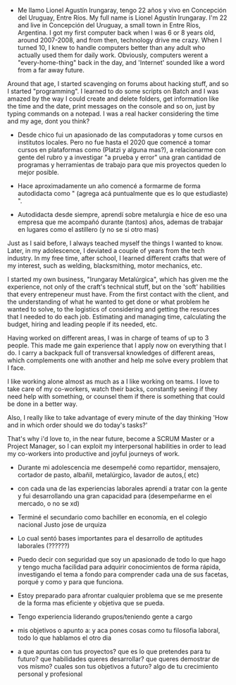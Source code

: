 - Me llamo Lionel Agustín Irungaray, tengo 22 años y vivo en Concepción del Uruguay, Entre Ríos.
My full name is Lionel Agustín Irungaray. I'm 22 and live in Concepción del Uruguay, a small town in Entre Ríos, Argentina.
I got my first computer back when I was 6 or 8 years old, around 2007-2008, and from then, technology drive me crazy.
When I turned 10, I knew to handle computers better than any adult who actually used them for daily work.
Obviously, computers werent a "every-home-thing" back in the day, and 'Internet' sounded like a word from a far away future.

Around that age, I started scavenging on forums about hacking stuff, and so I started "programming". I learned to do some scripts on Batch and I was amazed by the way I could create and delete folders, get information like the time and the date, print messages on the console and so on, just by typing commands on a notepad.
I was a real hacker considering the time and my age, dont you think?

- Desde chico fui un apasionado de las computadoras y tome cursos en institutos locales. Pero no fue hasta el 2020 que comencé a tomar cursos en plataformas como (Platzi y alguna mas?), a relacionarme con gente del rubro y a investigar "a prueba y error" una gran cantidad de programas y herramientas de trabajo para que mis proyectos queden lo mejor posible.

- Hace aproximadamente un año comencé a formarme de forma autodidacta como " (agrega acá puntualmente que es lo que estudiaste) ".

- Autodidacta desde siempre, aprendí sobre metalurgia e hice de eso una empresa que me acompañó durante (tantos) años, ademas de trabajar en lugares como el astillero (y no se si otro mas)

Just as I said before, I always teached myself the things I wanted to know. Later, in my adolescence, I deviated a couple of years from the tech industry.
In my free time, after school, I learned different crafts that were of my interest, such as welding, blacksmithing, motor mechanics, etc.

I started my own business, "Irungaray Metalúrgica", which has given me the experience, not only of the craft's technical stuff, but on the 'soft' habilities that every entrepeneur must have. From the first contact with the client, and the understanding of what he wanted to get done or what problem he wanted to solve, to the logistics of considering and getting the resources that I needed to do each job. Estimating and managing time, calculating the budget, hiring and leading people if its needed, etc.

Having worked on different areas, I was in charge of teams of up to 3 people. This made me gain experience that I apply now on everything that I do.
I carry a backpack full of transversal knowledges of different areas, which complements one with another and help me solve every problem that I face.


I like working alone almost as much as a I like working on teams. I love to take care of my co-workers, watch their backs, constantly seeing if they need help with something, or counsel them if there is something that could be done in a better way.

Also, I really like to take advantage of every minute of the day thinking 'How and in which order should we do today's tasks?'

That's why i'd love to, in the near future,  become a SCRUM Master or a Project Manager, so I can exploit my interpersonal habilities in order to lead my co-workers into productive and joyful journeys of work.

- Durante mi adolescencia me desempeñé como repartidor, mensajero, cortador de pasto, albañil, metalúrgico, lavador de autos,( etc)

- con cada una de las experiencias laborales aprendí a tratar con la gente y fui desarrollando una gran capacidad para (desempeñarme en el mercado, o no se xd)

- Terminé el secundario como bachiller en economía, en el colegio nacional Justo jose de urquiza

- Lo cual sentó bases importantes para el desarrollo de aptitudes laborales (??????)

- Puedo decir con seguridad que soy un apasionado de todo lo que hago y tengo mucha facilidad para adquirir conocimientos de forma rápida, investigando el tema a fondo para comprender cada una de sus facetas, porqué y como y para que funciona.

- Estoy preparado para afrontar cualquier problema que se me presente de la forma mas eficiente y objetiva que se pueda.

- Tengo experiencia liderando grupos/teniendo gente a cargo

- mis objetivos o apunto a: y aca pones cosas como tu filosofia laboral, todo lo que hablamos el otro dia

- a que apuntas con tus proyectos?
que es lo que pretendes para tu futuro? 
que habilidades queres desarrollar? 
que queres demostrar de vos mismo?
cuales son tus objetivos a futuro? 
algo de tu crecimiento personal y profesional